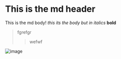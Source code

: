 # This is the md header

This is the md body!
*this its the body but in italics*
**bold**
> fgrefgr
>> wefwf

![image](https://lh3.googleusercontent.com/drive-viewer/AKGpihaiUbwSkdi3nSSc0p6reK9zl1fdsgV4BQydIpUiVKB63AhBQxqKcWPprozVRWje7v_bWI85nCZZ5lQrlyuM6zXB5Go6MW9MqQw=s1600-v0)